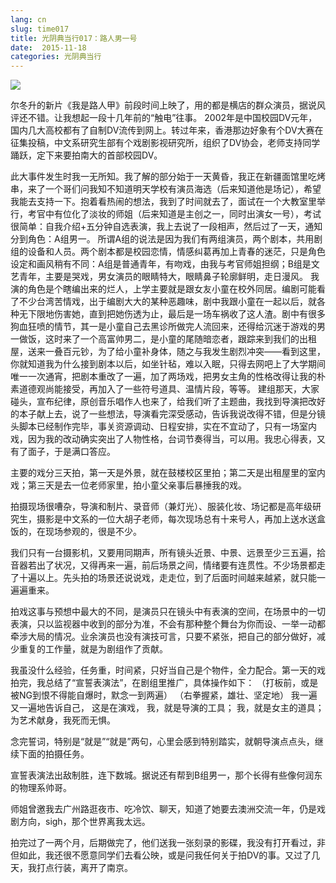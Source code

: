 ```yaml
---
lang: cn
slug: time017
title: 光阴典当行017：路人男一号
date:  2015-11-18
categories: 光阴典当行
---
```

![](http://oouh9u8nz.bkt.gdipper.com/time017.jpg)

尔冬升的新片《我是路人甲》前段时间上映了，用的都是横店的群众演员，据说风评还不错。让我想起一段十几年前的“触电”往事。
2002年是中国校园DV元年，国内几大高校都有了自制DV流传到网上。转过年来，香港那边好象有个DV大赛在征集投稿，中文系研究生部有个戏剧影视研究所，组织了DV协会，老师支持同学踊跃，定下来要拍南大的首部校园DV。

此大事件发生时我一无所知。我了解的部分始于一天黄昏，我正在新疆面馆里吃烤串，来了一个哥们问我知不知道明天学校有演员海选（后来知道他是场记），希望我能去支持一下。抱着看热闹的想法，我到了时间就去了，面试在一个大教室里举行，考官中有位化了淡妆的师姐（后来知道是主创之一，同时出演女一号），考试很简单：自我介绍+五分钟自选表演，我上去说了一段相声，然后过了一天，通知分到角色：A组男一。
所谓A组的说法是因为我们有两组演员，两个剧本，共用剧组的设备和人员。两个剧本都是校园恋情，情感纠葛再加上青春的迷茫，只是角色设定和画风稍有不同：A组是普通青年，有吻戏，由我与考官师姐担纲；B组是文艺青年，主要是哭戏，男女演员的眼睛特大，眼睛鼻子轮廓鲜明，走日漫风。
我演的角色是个瞎编出来的烂人，上学主要就是跟女友小童在校外同居。编剧可能看了不少台湾苦情戏，出于编剧大大的某种恶趣味，剧中我跟小童在一起以后，就各种无下限地伤害她，直到把她伤透为止，最后是一场车祸收了这人渣。剧中有很多狗血狂喷的情节，其一是小童自己去黑诊所做完人流回来，还得给沉迷于游戏的男一做饭，这时来了一个高富帅男二，是小童的尾随暗恋者，跟踪来到我们的出租屋，送来一叠百元钞，为了给小童补身体，随之与我发生剧烈冲突——看到这里，你就知道我为什么接到剧本以后，如坐针毡，难以入眠，只得去网吧上了大学期间唯一一次通宵，把剧本重改了一遍，加了两场戏，把男女主角的性格改得让我的朴素道德观尚能接受，再加入了一些符号道具、温情片段，等等。
建组那天，大家碰头，宣布纪律，原创音乐唱作人也来了，给我们听了主题曲，我找到导演把改好的本子献上去，说了一些想法，导演看完深受感动，告诉我说改得不错，但是分镜头脚本已经制作完毕，事关资源调动、日程安排，实在不宜动了，只有一场室内戏，因为我的改动确实突出了人物性格，台词节奏得当，可以用。我忠心得表，又有了面子，于是满口答应。

主要的戏分三天拍，第一天是外景，就在鼓楼校区里拍；第二天是出租屋里的室内戏；第三天是去一位老师家里，拍小童父亲事后暴捶我的戏。

拍摄现场很嘈杂，导演和制片、录音师（兼灯光）、服装化妆、场记都是高年级研究生，摄影是中文系的一位大胡子老师，每次现场总有十来号人，再加上送水送盒饭的，在现场参观的，很是不少。

我们只有一台摄影机，又要用同期声，所有镜头近景、中景、远景至少三五遍，拾音器若出了状况，又得再来一遍，前后场景之间，情绪要有连贯性。不少场景都走了十遍以上。先头拍的场景还说说戏，走走位，到了后面时间越来越紧，就只能一遍遍重来。

拍戏这事与预想中最大的不同，是演员只在镜头中有表演的空间，在场景中的一切表演，只以监视器中收到的部分为准，不会有那种整个舞台为你而设、一举一动都牵涉大局的情况。业余演员也没有演技可言，只要不紧张，把自己的部分做好，减少重复的工作量，就是为剧组作了贡献。

我虽没什么经验，任务重，时间紧，只好当自己是个物件，全力配合。第一天的戏拍完，我总结了“宣誓表演法”，在剧组里推广，具体操作如下：
（打板前，或是被NG到恨不得能自爆时，默念一到两遍）
（右拳握紧，雄壮、坚定地）
我一遍又一遍地告诉自己，
这是在演戏，
我，就是导演的工具；
我，就是女主的道具；
为艺术献身，我死而无惧。

念完誓词，特别是“就是”“就是”两句，心里会感到特别踏实，就朝导演点点头，继续下面的拍摄任务。

宣誓表演法出敌制胜，连下数城。据说还有帮到B组男一，那个长得有些像何润东的物理系帅哥。

师姐曾邀我去广州路逛夜市、吃冷饮、聊天，知道了她要去澳洲交流一年，仍是戏剧方向，sigh，那个世界离我太远。

拍完过了一两个月，后期做完了，他们送我一张刻录的影碟，我没有打开看过，非但如此，我还很不愿意同学们去看公映，或是问我任何关于拍DV的事。又过了几天，我打点行装，离开了南京。


